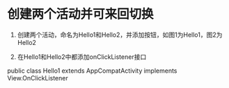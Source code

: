 # 创建两个活动并可来回切换

1. 创建两个活动，命名为Hello1和Hello2，并添加按钮，如图1为Hello1，图2为Hello2

2. 在Hello1和Hello2中都添加onClickListener接口

  public class Hello1 extends AppCompatActivity implements View.OnClickListener
